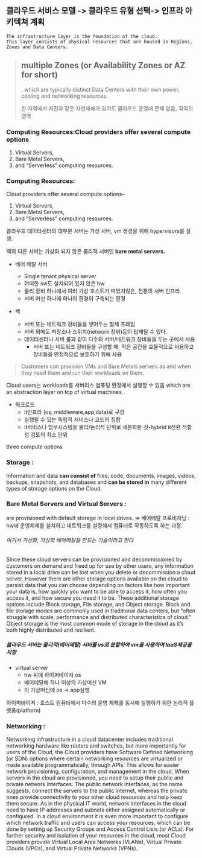 ## 클라우드 서비스 모델 -> 클라우드 유형 선택-> 인프라 아키텍쳐 계획

    The infrastructure layer is the foundation of the cloud.
    This layer consists of physical resources that are housed in Regions, Zones and Data Centers.

>## multiple Zones (or Availability Zones or AZ for short)
>, which are typically distinct Data Centers with their own power, cooling and networking resources.
>
> 한 지역에서 지진과 같은 자연재해가 있어도 클라우드 운영에 문제 없음, 각각의 영역

### Computing Resources:Cloud providers offer several compute options
1. Virtual Servers, 
2. Bare Metal Servers, 
3. and “Serverless” computing resources.

### Computing Resources: 

Cloud providers offer several compute options–  
1. Virtual Servers, 
2. Bare Metal Servers, 
3. and “Serverless” computing resources.


클라우드 데이타센터의 대부분 서버는 가상 서버, vm 생성을 위해 hypervisors를 실행. 

랙의 다른 서버는 가상화 되지 않은 물리적 서버인 **bare metal servers.**

* 베어 메탈 서버
  * Single tenant physical server
  * 어떠한 sw도 설치되어 있지 않은 hw
  * 물리 장비 하나에서 여러 가상 호스트가 떠있지않은, 전통의 서버 인프라
  * 서버 머신 하나에 하나의 환경이 구축되는 환경

* 랙
  * 서버 또는 네트워크 장비들을 넣어두는 철체 프레임
  * 서버 외에도 저장소나 스위치(network 장비)등이 탑재될 수 있다.
  * 데이터센터나 서버 룸과 같이 다수의 서버/네트워크 장비들을 두는 곳에서 사용
    * 서버 또는 네트워크 장비들을 구성할 때, 작은 공간을 효율적으로 사용하고 장비들을 안정적으로 보호하기 위해 사용


> Customers can provision VMs and Bare Metals servers as and when they need them and run their workloads on them.

Cloud users는 workloads를 서버리스 컴퓨팅 환경에서 실행할 수 있음  which are an abstraction layer on top of virtual machines.

* 워크로드
  * it인프라 (os, middleware,app,data)로 구성
  * 실행될 수 있는 독립적 서비스나 코드의 집합
  * it서비스나 업무시스템을 물리/논리적 단위로 세분화한 것-hybrid it전환 적합성 검토의 최소 단위
 
 three compute options 
 ### Storage : 

Information and data 
**can consist of** files,
code, documents, images, videos, backups, snapshots, and databases 
and **can be stored in** many different types of storage options on the Cloud.

### Bare Metal Servers and Virtual Servers :
are provisioned with default storage in local drives. 
=> 베어메탈 프로비저닝 : 
hw에 운영체제를 설치하고 네트워크를 설정해서 컴퓨터로 작동하도록 하는 과정.

###### 여기서 가상화, 가상의 베어메탈을 만드는 기술이라고 한다
Since these cloud servers can be provisioned and decommissioned by customers on demand and freed up for use by other users, any information stored in a local drive can be lost when you
delete or decommission a cloud server.
However there are other storage options available on the cloud to persist data that you can choose depending on factors like how important your data is, how quickly you want to be able to access it, how often you access it, and how secure you need it to be.
These additional storage options include Block storage, File storage, and Object storage.
Block and file storage modes are commonly used in traditional data centers, but “often struggle with scale, performance and distributed characteristics of cloud.” Object storage is the most common mode of storage in the cloud as it’s both highly distributed and resilient.

##### 클라우드 서버는 물리적(베어메탈) 서버를 vs로 분할하여 vm을 사용하여 IaaS제공을 지향

* virtual server
  * hw 위에 하이퍼바이저 os
  * 베어메탈에 하나 이상의 가상머신 VM
  * 이 가상머신에 os -> app실행

하이퍼바이저 : 호스트 컴퓨터에서 다수의 운영 체제를 동시에 실행하기 위한 논리적 플랫폼(platform)

 ### Networking : 
Networking infrastructure in a cloud datacenter includes traditional networking hardware like routers and switches, but more importantly for users of the Cloud, the Cloud providers have Software Defined Networking (or SDN) options where certain networking resources are virtualized or made available programmatically, through APIs.
This allows for easier network provisioning, configuration, and management in the cloud.
When servers in the cloud are provisioned, you need to setup their public and private network interfaces.
The public network interfaces, as the name suggests, connect the servers to the public internet, whereas the private ones provide connectivity to your other cloud resources and help keep them secure.
As in the physical IT world, network interfaces in the cloud need to have IP addresses and subnets either assigned automatically or configured.
In a cloud environment it is even more important to configure which network traffic and users can access your resources, which can be done by setting up Security Groups and Access Control Lists (or ACLs).
For further security and isolation of your resources in the cloud, most Cloud providers
provide Virtual Local Area Networks (VLANs), Virtual Private Clouds (VPCs), and Virtual
Private Networks (VPNs).